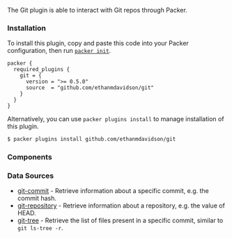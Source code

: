 The Git plugin is able to interact with Git repos through Packer.

### Installation

To install this plugin, copy and paste this code into your Packer configuration, then run [`packer init`](https://www.packer.io/docs/commands/init).

```hcl
packer {
  required_plugins {
    git = {
      version = ">= 0.5.0"
      source  = "github.com/ethanmdavidson/git"
    }
  }
}
```

Alternatively, you can use `packer plugins install` to manage installation of this plugin.

```sh
$ packer plugins install github.com/ethanmdavidson/git
```


### Components

### Data Sources

- [git-commit](/packer/integrations/ethanmdavidson/git/latest/components/data-source/commit) - Retrieve information
    about a specific commit, e.g. the commit hash.
- [git-repository](/packer/integrations/ethanmdavidson/git/latest/components/data-source/repository) - Retrieve information
    about a repository, e.g. the value of HEAD.
- [git-tree](/packer/integrations/ethanmdavidson/git/latest/components/data-source/tree) - Retrieve the list of
    files present in a specific commit, similar to `git ls-tree -r`.

